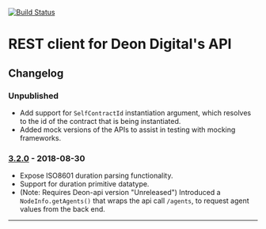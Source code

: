 [![Build Status](https://travis-ci.com/deondigital/api-client.svg?branch=master)](https://travis-ci.com/deondigital/api-client)

# REST client for Deon Digital's API

## Changelog

### Unpublished

* Add support for `SelfContractId` instantiation argument, which resolves to the id of the contract that is being instantiated.
* Added mock versions of the APIs to assist in testing with mocking frameworks.

### [3.2.0] - 2018-08-30

* Expose ISO8601 duration parsing functionality.
* Support for duration primitive datatype.
* (Note: Requires Deon-api version "Unreleased") Introduced a `NodeInfo.getAgents()` that wraps the api call `/agents`, to request agent values from the back end.

---


[3.2.0]: https://github.com/deondigital/api-client/compare/v3.1.0...v3.2.0
